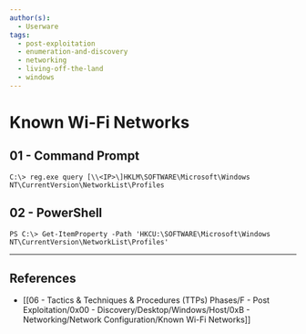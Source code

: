 ```yaml
---
author(s):
  - Userware
tags:
  - post-exploitation
  - enumeration-and-discovery
  - networking
  - living-off-the-land
  - windows
---
```

# Known Wi-Fi Networks

## 01 - Command Prompt

```
C:\> reg.exe query [\\<IP>\]HKLM\SOFTWARE\Microsoft\Windows NT\CurrentVersion\NetworkList\Profiles
```

## 02 - PowerShell

```
PS C:\> Get-ItemProperty -Path 'HKCU:\SOFTWARE\Microsoft\Windows NT\CurrentVersion\NetworkList\Profiles'
```

---
## References

- [[06 - Tactics & Techniques & Procedures (TTPs) Phases/F - Post Exploitation/0x00 - Discovery/Desktop/Windows/Host/0xB - Networking/Network Configuration/Known Wi-Fi Networks]]